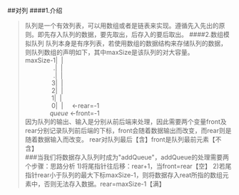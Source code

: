 ##对列
####1.介绍
>队列是一个有效列表，可以用数组或者是链表来实现。遵循先入先出的原则。即先存入队列的数据，要先取出，后存入的要后取出。
####2.数组模拟队列
>队列本身是有序列表，若使用数组的数据结构来存储队列的数据，则队列数组的声明如下，其中maxSize是该队列的对大容量。  
>maxSize-1|&nbsp;&nbsp;|  
>&nbsp;&nbsp;&nbsp;&nbsp;&nbsp;&nbsp;&nbsp;&nbsp;&nbsp;&nbsp;&nbsp;&nbsp;&nbsp;&nbsp;&nbsp;&nbsp;.|&nbsp;&nbsp;|  
>&nbsp;&nbsp;&nbsp;&nbsp;&nbsp;&nbsp;&nbsp;&nbsp;&nbsp;&nbsp;&nbsp;&nbsp;&nbsp;&nbsp;&nbsp;&nbsp;.|&nbsp;&nbsp;|  
>&nbsp;&nbsp;&nbsp;&nbsp;&nbsp;&nbsp;&nbsp;&nbsp;&nbsp;&nbsp;&nbsp;&nbsp;&nbsp;&nbsp;&nbsp;3|&nbsp;&nbsp;|  
>&nbsp;&nbsp;&nbsp;&nbsp;&nbsp;&nbsp;&nbsp;&nbsp;&nbsp;&nbsp;&nbsp;&nbsp;&nbsp;&nbsp;&nbsp;2|&nbsp;&nbsp;|  
>&nbsp;&nbsp;&nbsp;&nbsp;&nbsp;&nbsp;&nbsp;&nbsp;&nbsp;&nbsp;&nbsp;&nbsp;&nbsp;&nbsp;&nbsp;1|&nbsp;&nbsp;|  
>&nbsp;&nbsp;&nbsp;&nbsp;&nbsp;&nbsp;&nbsp;&nbsp;&nbsp;&nbsp;&nbsp;&nbsp;&nbsp;&nbsp;&nbsp;0|&nbsp;&nbsp;|&nbsp;&nbsp;&nbsp;&nbsp; <-rear=-1  
>&nbsp;&nbsp;&nbsp;&nbsp;&nbsp;&nbsp;&nbsp;&nbsp;&nbsp;&nbsp;&nbsp;&nbsp;&nbsp;&nbsp;*queue*&nbsp;<-front=-1    
>因为队列的输出、输入是分别从前后端来处理，因此需要两个变量front及rear分别记录队列前后端的下标，front会随着数据输出而改变，而rear则是随着数据输入而改变。
>rear对队列最后【含】front是队列最前元素【不含】  
###当我们将数据存入队列时成为"addQueue"，addQueue的处理需要两个步骤：思路分析
1)将尾指针往后移：rear+1，当front=rear【空】
2)若尾指针rear小于队列的最大下标maxSize-1，则将数据存入reat所指的数组元素中，否则无法存入数据。rear=maxSize-1【满】